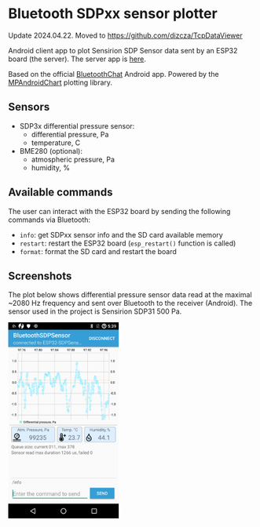 # Bluetooth SDPxx sensor plotter

Update 2024.04.22. Moved to https://github.com/dizcza/TcpDataViewer

Android client app to plot Sensirion SDP Sensor data sent by an ESP32 board (the server). The server app is [here](https://github.com/dizcza/esp32-sdpsensor).

Based on the official [BluetoothChat](https://github.com/android/connectivity-samples/tree/master/BluetoothChat) Android app. Powered by the [MPAndroidChart](https://github.com/PhilJay/MPAndroidChart) plotting library.

## Sensors

* SDP3x differential pressure sensor:
   * differential pressure, Pa
   * temperature, C
* BME280 (optional):
   * atmospheric pressure, Pa
   * humidity, %


## Available commands

The user can interact with the ESP32 board by sending the following commands via Bluetooth:

* `info`: get SDPxx sensor info and the SD card available memory
* `restart`: restart the ESP32 board (`esp_restart()` function is called)
* `format`: format the SD card and restart the board


## Screenshots

The plot below shows differential pressure sensor data read at the maximal ~2080 Hz frequency and sent over Bluetooth to the receiver (Android). The sensor used in the project is Sensirion SDP31 500 Pa.

<img src="screenshots/main.png" height="400" alt="Screenshot"/>


